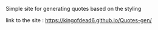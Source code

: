 Simple site for generating quotes based on the styling 

link to the site : https://kingofdead6.github.io/Quotes-gen/
